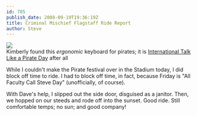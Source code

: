 ```yaml
---
id: 705
publish_date: 2008-09-19T19:36:19Z
title: Criminal Mischief Flagstaff Ride Report
author: Steve
---
```

![](http://www.flagstafffrenzy.org/wp-content/uploads/2008/09/corsair.jpg)  
Kimberly found this _ergonomic_ keyboard for pirates; it is [International Talk Like a Pirate Day](http://www.talklikeapirate.com/) after all

While I couldn't make the Pirate festival over in the Stadium today, I did block off time to ride. I had to block off time, in fact, because Friday is "All Faculty Call Steve Day" (unofficially, of course).

With Dave's help, I slipped out the side door, disguised as a janitor. Then, we hopped on our steeds and rode off into the sunset. Good ride. Still comfortable temps; no sun; and good company!